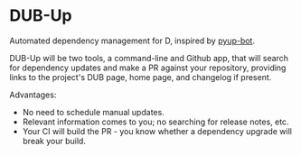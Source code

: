 # DUB-Up

Automated dependency management for D, inspired by [pyup-bot](https://pyup.io/).

DUB-Up will be two tools, a command-line and Github app, that will search for
dependency updates and make a PR against your repository, providing links to the
project's DUB page, home page, and changelog if present.

Advantages:

* No need to schedule manual updates.
* Relevant information comes to you; no searching for release notes, etc.
* Your CI will build the PR - you know whether a dependency upgrade will
  break your build.
